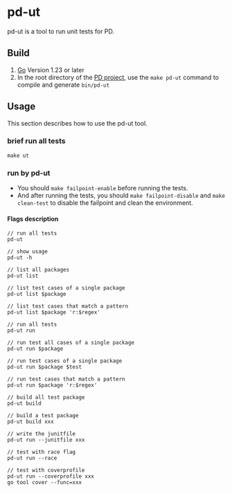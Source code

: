 # pd-ut

pd-ut is a tool to run unit tests for PD.

## Build

1. [Go](https://golang.org/) Version 1.23 or later
2. In the root directory of the [PD project](https://github.com/tikv/pd), use the `make pd-ut` command to compile and generate `bin/pd-ut`

## Usage

This section describes how to use the pd-ut tool.

### brief run all tests
```shell
make ut 
```


### run by pd-ut

- You should `make failpoint-enable` before running the tests.
- And after running the tests, you should `make failpoint-disable` and `make clean-test` to disable the failpoint and clean the environment.

#### Flags description

```shell
// run all tests
pd-ut

// show usage
pd-ut -h

// list all packages
pd-ut list

// list test cases of a single package
pd-ut list $package

// list test cases that match a pattern
pd-ut list $package 'r:$regex'

// run all tests
pd-ut run

// run test all cases of a single package
pd-ut run $package

// run test cases of a single package
pd-ut run $package $test

// run test cases that match a pattern
pd-ut run $package 'r:$regex'

// build all test package
pd-ut build

// build a test package
pd-ut build xxx

// write the junitfile
pd-ut run --junitfile xxx

// test with race flag
pd-ut run --race

// test with coverprofile
pd-ut run --coverprofile xxx
go tool cover --func=xxx
```
